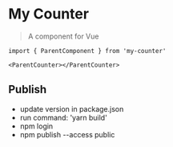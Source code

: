 # My Counter

> A component for Vue

```
import { ParentComponent } from 'my-counter'

<ParentCounter></ParentCounter>
```


## Publish

- update version in package.json
- run command: 'yarn build'
- npm login
- npm publish --access public